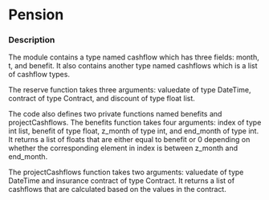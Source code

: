 # Pension

### Description

The module contains a type named cashflow which has three fields: month, t, and benefit. It also contains another type
named cashflows which is a list of cashflow types.

The reserve function takes three arguments: valuedate of type DateTime, contract of type Contract, and discount of type
float list.

The code also defines two private functions named benefits and projectCashflows. The benefits function takes four
arguments: index of type int list, benefit of type float, z_month of type int, and end_month of type int. It returns a
list of floats that are either equal to benefit or 0 depending on whether the corresponding element in index is between
z_month and end_month.

The projectCashflows function takes two arguments: valuedate of type DateTime and insurance contract of type Contract.
It returns a list of cashflows that are calculated based on the values in the contract.